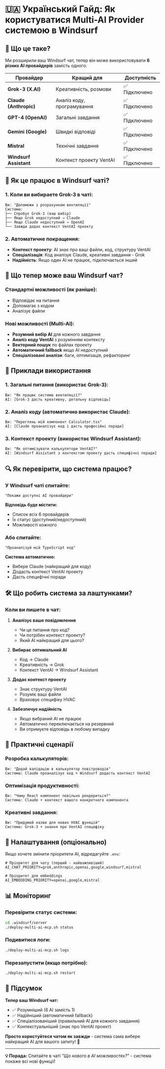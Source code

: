# 🇺🇦 Український Гайд: Як користуватися Multi-AI Provider системою в Windsurf

## 🤖 Що це таке?

Ми розширили ваш Windsurf чат, тепер він може використовувати **6 різних AI провайдерів** замість одного:

| Провайдер | Кращий для | Доступність |
|-----------|------------|-------------|
| **Grok-3 (X.AI)** | Креативність, розмови | ✅ Підключено |
| **Claude (Anthropic)** | Аналіз коду, програмування | ✅ Підключено |
| **GPT-4 (OpenAI)** | Загальні завдання | ✅ Підключено |
| **Gemini (Google)** | Швидкі відповіді | ✅ Підключено |
| **Mistral** | Технічні завдання | ✅ Підключено |
| **Windsurf Assistant** | Контекст проекту VentAI | ✅ Підключено |

## 🔧 Як це працює в Windsurf чаті?

### 1. **Коли ви вибираете Grok-3 в чаті:**
```
Ви: "Допоможи з розрахунком вентиляції"
Система: 
├── Спробує Grok-3 (ваш вибір)
├── Якщо Grok недоступний → Claude
├── Якщо Claude недоступний → OpenAI
└── Завжди додає контекст VentAI проекту
```

### 2. **Автоматичне покращення:**
- **Контекст проекту**: AI знає про ваші файли, код, структуру VentAI
- **Спеціалізація**: Код аналізує Claude, креативні завдання - Grok
- **Надійність**: Якщо один AI не працює, підключається інший

## 🎯 Що тепер може ваш Windsurf чат?

### **Стандартні можливості (як раніше):**
- Відповідає на питання
- Допомагає з кодом
- Аналізує файли

### **Нові можливості (Multi-AI):**
- **Розумний вибір AI** для кожного завдання
- **Аналіз коду VentAI** з розумінням контексту
- **Векторний пошук** по файлах проекту
- **Автоматичний fallback** якщо AI недоступний
- **Спеціалізовані аналізи**: баги, оптимізація, рефакторинг

## 💬 Приклади використання

### **1. Загальні питання (використає Grok-3):**
```
Ви: "Як працює система вентиляції?"
AI: [Grok-3 дасть креативну, детальну відповідь]
```

### **2. Аналіз коду (автоматично використає Claude):**
```
Ви: "Переглянь мій компонент Calculator.tsx"
AI: [Claude проаналізує код і дасть професійні поради]
```

### **3. Контекст проекту (використає Windsurf Assistant):**
```
Ви: "Як оптимізувати калькулятори VentAI?"
AI: [Windsurf Assistant з контекстом проекту дасть специфічні поради]
```

## 🔍 Як перевірити, що система працює?

### **У Windsurf чаті спитайте:**
```
"Покажи доступні AI провайдери"
```

**Відповідь буде містити:**
- Список всіх 6 провайдерів
- Їх статус (доступний/недоступний)
- Можливості кожного

### **Або спитайте:**
```
"Проаналізуй мій TypeScript код"
```

**Система автоматично:**
- Вибере Claude (найкращий для коду)
- Додасть контекст VentAI проекту
- Дасть специфічні поради

## 🛠️ Що робить система за лаштунками?

### **Коли ви пишете в чат:**

1. **Аналізує ваше повідомлення**
   - Чи це питання про код?
   - Чи потрібен контекст проекту?
   - Який AI найкращий для цього?

2. **Вибирає оптимальний AI**
   - Код → Claude
   - Креативність → Grok
   - Контекст VentAI → Windsurf Assistant

3. **Додає контекст проекту**
   - Знає структуру VentAI
   - Розуміє ваші файли
   - Враховує специфіку HVAC

4. **Забезпечує надійність**
   - Якщо вибраний AI не працює
   - Автоматично переключається на резервний
   - Ви отримуєте відповідь в любому випадку

## 🎨 Практичні сценарії

### **Розробка калькуляторів:**
```
Ви: "Додай валідацію в калькулятор повітроводів"
Система: Claude проаналізує код + Windsurf додасть контекст VentAI
```

### **Оптимізація продуктивності:**
```
Ви: "Чому React компонент повільно рендериться?"
Система: Claude + контекст вашого конкретного компонента
```

### **Креативні завдання:**
```
Ви: "Придумай назви для нових HVAC функцій"
Система: Grok-3 + знання про VentAI специфіку
```

## 🔧 Налаштування (опціонально)

Якщо хочете змінити пріоритети AI, відредагуйте `.env`:

```properties
# Пріоритет для чату (перший - найважливіший)
AI_CHAT_PRIORITY=grok,anthropic,openai,google,windsurf,mistral

# Пріоритет для embeddings
AI_EMBEDDING_PRIORITY=openai,google,mistral
```

## 📊 Моніторинг

### **Перевірити статус системи:**
```bash
cd .windsurf/server
./deploy-multi-ai-mcp.sh status
```

### **Подивитися логи:**
```bash
./deploy-multi-ai-mcp.sh logs
```

### **Перезапустити (якщо потрібно):**
```bash
./deploy-multi-ai-mcp.sh restart
```

## 🎉 Підсумок

**Тепер ваш Windsurf чат:**
- ✅ Розумніший (6 AI замість 1)
- ✅ Надійніший (автоматичний fallback)
- ✅ Спеціалізованіший (правильний AI для кожного завдання)
- ✅ Контекстуальніший (знає про VentAI проект)

**Просто користуйтеся чатом як завжди** - система сама вибере найкращий AI для вашого запиту! 🚀

---

**💡 Порада:** Спитайте в чаті *"Що нового в AI можливостях?"* - система покаже всі нові функції!
